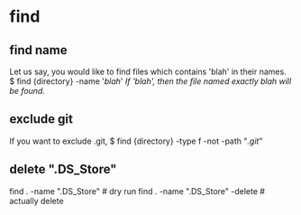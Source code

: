 # find

## find name
Let us say, you would like to find files which contains 'blah' in their names.
    $ find {directory} -name '*blah*'
*If 'blah', then the file named exactly blah will be found.*

## exclude git
If you want to exclude .git,
    $ find {directory} -type f -not -path "*.git*"

## delete ".DS_Store"
find . -name ".DS_Store" # dry run
find . -name ".DS_Store" -delete # actually delete

